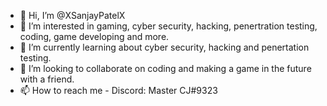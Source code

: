 - 👋 Hi, I’m @XSanjayPatelX
- 👀 I’m interested in gaming, cyber security, hacking, penertration testing, coding, game developing and more.
- 🌱 I’m currently learning about cyber security, hacking and penertation testing. 
- 💞️ I’m looking to collaborate on coding and making a game in the future with a friend.
- 📫 How to reach me - Discord: Master CJ#9323

<!---
XSanjayPatelX/XSanjayPatelX is a ✨ special ✨ repository because its `README.md` (this file) appears on your GitHub profile.
You can click the Preview link to take a look at your changes.
--->
